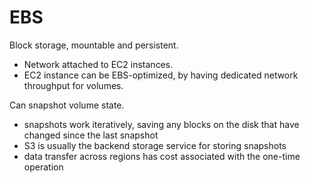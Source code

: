 # EBS
Block storage, mountable and persistent.
- Network attached to EC2 instances.
- EC2 instance can be EBS-optimized, by having dedicated network throughput for volumes.

Can snapshot volume state.
- snapshots work iteratively, saving any blocks on the disk that have changed since the last snapshot
- S3 is usually the backend storage service for storing snapshots
- data transfer across regions has cost associated with the one-time operation
